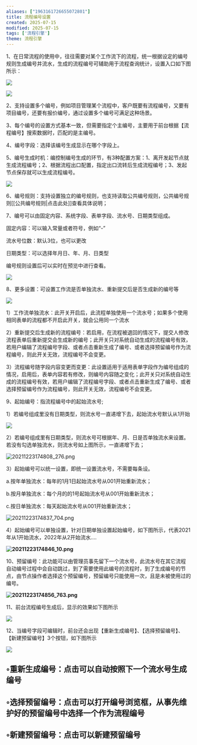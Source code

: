```yaml
---
aliases: ["1963161726655072801"]
title: 流程编号设置
created: 2025-07-15
modified: 2025-07-15
tags: ['流程引擎']
theme: 流程引擎
---
```


1、在日常流程的使用中，往往需要对某个工作流下的流程，统一根据设定的编号规则生成编号并流水，生成的流程编号可辅助用于流程查询统计，设置入口如下图所示：

![](35f06c8b0268c02760c831493ef17289.jpg)

![](a04227041afd602f8f07d4924224dba0.jpg)

2、支持设置多个编号，例如项目管理某个流程中，客户既要有流程编号，又要有项目编号，还要有报价编号，通过设置多个编号可满足这种场景。

3、每个编号的设置方式基本一致，但需要指定个主编号，主要用于前台根据【流程编号】搜索数据时，匹配的是主编号。

4、编号字段：选择该编号生成显示在哪个字段上。

5、编号生成时机：编控制编号生成的环节，有3种配置方案：1、离开发起节点就生成流程编号；2、根据流程出口配置，指定出口流转后生成流程编号；3、发起节点保存就可以生成流程编号。

![](dbdd2345305c5c813f02d245b5b7dd59.jpg)

6、编号规则：支持设置独立的编号规则，也支持读取公共编号规则，公共编号规则[[公共编号规则|点击此处]]查看具体说明；

7、编号可以由固定内容、系统字段、表单字段、流水号、日期类型组成。

固定内容：可以输入常量或者符号，例如“-”

流水号位数：默认3位，也可以更改

日期类型：可以选择年月日、年、月、日类型

编号规则设置后可以实时在预览中进行查看。

![](1b172c020cc9f75c05ee9aa71af8f623.jpg)

8、更多设置：可设置工作流是否单独流水、重新提交后是否生成新的编号等

![](2503c902af189634fed2eab1afb4290c.jpg)

1）工作流单独流水：此开关开启后，此流程单独使用一个流水号；如果多个使用相同表单的流程都不开启此开关，就会公用同一个流水

2）重新提交后生成新的流程编号：若启用，在流程被退回的情况下，提交人修改流程表单后重新提交会生成新的编号；此开关只对系统自动生成的流程编号有效，若用户编辑了流程编号字段、或者点击重新生成了编号、或者选择预留编号作为流程编号，则此开关无效，流程编号不会变更。

3）流程编号随字段内容变更而变更：此设置适用于适用表单字段作为编号组成的情况，启用后，表单内容若有修改，则编号内容随之变化；此开关只对系统自动生成的流程编号有效，若用户编辑了流程编号字段、或者点击重新生成了编号、或者选择预留编号作为流程编号，则此开关无效，流程编号不会变更。

9、起始编号：指流程编号中的起始流水号;

1）若编号组成里没有日期类型，则流水号一直递增下去，起始流水号默认从1开始

![](1cadc5769a338abae21ebed592bc8aa0.jpg)

2）若编号组成里有日期类型，则流水号可根据年、月、日是否单独流水来设置。若没有勾选单独流水，则流水号如上图所示，一直递增下去；

![](ba9b16319cc0f0f0868b5e11f34beb81.jpg "20211223174808_276.png")

3）起始编号可以统一设置，即统一设置流水号，不需要每条设。

a.按年单独流水：每年的1月1日起始流水号从001开始重新流水；

b.按月单独流水：每个月的的1号起始流水号从001开始重新流水；

c.按日单独流水：每天起始流水号从001开始重新流水；

![](9bf18e1dd18d37ebd7d9600cd0a33e8c.jpg "20211223174837_704.png")

4）起始编号可以单独设置，针对日期单独设置起始编号，如下图所示，代表2021年从1开始流水，2022年从2开始流水....

**![](b75062533af8de871fdc956027e4fffc.jpg "20211223174846_10.png")**

10、预留编号：此功能可以由管理员事先留下一个流水号，此流水号在其它流程自动编号过程中会自动跳过，到了需要使用此编号的流程时，到了生成编号的节点，由节点操作者选择这个预留编号，预留编号只能使用一次，且是未被使用过的编号。

**![](38c6da8d32b3483538d2a22b2b4e81c6.jpg "20211223174856_763.png")**

11、前台流程编号生成后，显示的效果如下图所示

![](219baafc32ce30e27555659423ca1447.jpg)

12、当编号字段可编辑时，前台还会出现【重新生成编号】、【选择预留编号】、【新建预留编号】3个按钮，如下图所示

![](3bf195bdaa8734147ff6f94981aa935d.jpg)

## ◦重新生成编号：点击可以自动按照下一个流水号生成编号

## ◦选择预留编号：点击可以打开编号浏览框，从事先维护好的预留编号中选择一个作为流程编号

## ◦新建预留编号：点击可以新建预留编号